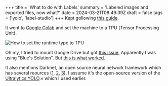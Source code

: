 +++
title = 'What to do with Labels'
summary = 'Labeled images and exported files, now what?'
date = 2024-03-21T08:49:39Z
draft = false
tags = ['yolo', 'label-studio']
+++
Kept gollowing [this guide](https://betterdatascience.com/detect-license-plates-with-yolo/).

It went to [Google Colab](colab.research.google.com) and set the machine to a TPU (Tensor Processing Unit).

![How to set the runtime type to TPU](google-colab.png)

Oh my, I tried to mount Google Drive but got [this issue](https://stackoverflow.com/questions/69822304/google-colab-google-drive-can%C2%B4t-be-mounted-anymore-browser-popup-google-dri), Apparently I was using "Blue's Solution". But [this is what worked](https://stackoverflow.com/questions/57419346/how-can-i-access-my-google-drive-files-from-google-colab).

It also mentions Darknet, an open source neural network framework which has several reources ([1](https://github.com/AlexeyAB/darknet), [2](https://github.com/hank-ai/darknet), [3](https://www.ccoderun.ca/programming/darknet_faq/)), I assume it's the open-source version of the [Ultralytics YOLO](https://github.com/ultralytics/ultralytics).« which I used earlier.

